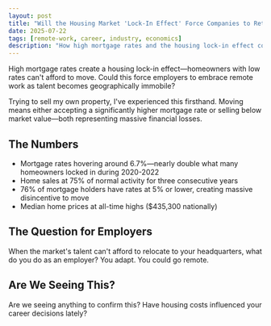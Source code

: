 ```yaml
---
layout: post
title: "Will the Housing Market 'Lock-In Effect' Force Companies to Rethink Talent Acquisition?"
date: 2025-07-22
tags: [remote-work, career, industry, economics]
description: "How high mortgage rates and the housing lock-in effect could force employers to embrace remote work as talent becomes unable to relocate."
---
```


High mortgage rates create a housing lock-in effect—homeowners with low rates can't afford to move. Could this force employers to embrace remote work as talent becomes geographically immobile?

Trying to sell my own property, I've experienced this firsthand. Moving means either accepting a significantly higher mortgage rate or selling below market value—both representing massive financial losses.

## The Numbers

- Mortgage rates hovering around 6.7%—nearly double what many homeowners locked in during 2020-2022
- Home sales at 75% of normal activity for three consecutive years
- 76% of mortgage holders have rates at 5% or lower, creating massive disincentive to move
- Median home prices at all-time highs ($435,300 nationally)

## The Question for Employers

When the market's talent can't afford to relocate to your headquarters, what do you do as an employer? You adapt. You could go remote.

## Are We Seeing This?

Are we seeing anything to confirm this? Have housing costs influenced your career decisions lately?
